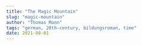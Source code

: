 ```yaml
---
title: "The Magic Mountain"
slug: "magic-mountain"
author: "Thomas Mann"
tags: "german, 20th-century, bildungsroman, time"
date: 2021-08-01
---
```



